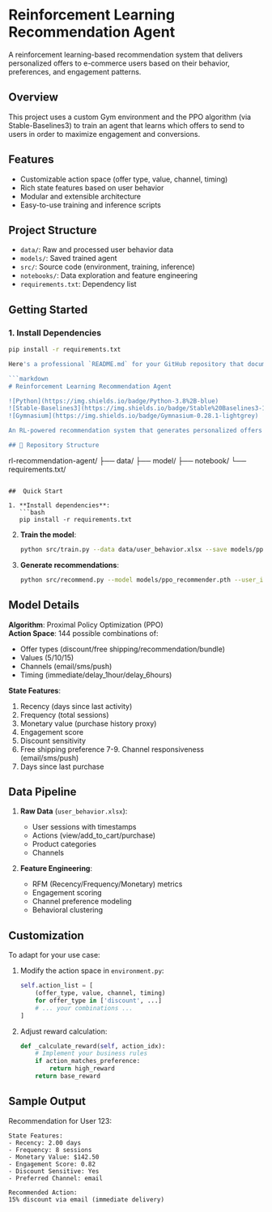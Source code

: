 # Reinforcement Learning Recommendation Agent

A reinforcement learning-based recommendation system that delivers personalized offers to e-commerce users based on their behavior, preferences, and engagement patterns.

## Overview

This project uses a custom Gym environment and the PPO algorithm (via Stable-Baselines3) to train an agent that learns which offers to send to users in order to maximize engagement and conversions.

## Features

- Customizable action space (offer type, value, channel, timing)
- Rich state features based on user behavior
- Modular and extensible architecture
- Easy-to-use training and inference scripts

## Project Structure

- `data/`: Raw and processed user behavior data
- `models/`: Saved trained agent
- `src/`: Source code (environment, training, inference)
- `notebooks/`: Data exploration and feature engineering
- `requirements.txt`: Dependency list

## Getting Started

### 1. Install Dependencies

```bash
pip install -r requirements.txt

Here's a professional `README.md` for your GitHub repository that documents your RL recommendation agent project:

```markdown
# Reinforcement Learning Recommendation Agent

![Python](https://img.shields.io/badge/Python-3.8%2B-blue)
![Stable-Baselines3](https://img.shields.io/badge/Stable%20Baselines3-1.7.0-red)
![Gymnasium](https://img.shields.io/badge/Gymnasium-0.28.1-lightgrey)

An RL-powered recommendation system that generates personalized offers for e-commerce users.

## 📁 Repository Structure

```
rl-recommendation-agent/
├── data/
├── model/
├── notebook/
└── requirements.txt/
```

##  Quick Start

1. **Install dependencies**:
   ```bash
   pip install -r requirements.txt
   ```

2. **Train the model**:
   ```bash
   python src/train.py --data data/user_behavior.xlsx --save models/ppo_recommender
   ```

3. **Generate recommendations**:
   ```bash
   python src/recommend.py --model models/ppo_recommender.pth --user_id 42
   ```

## Model Details

**Algorithm**: Proximal Policy Optimization (PPO)  
**Action Space**: 144 possible combinations of:
- Offer types (discount/free shipping/recommendation/bundle)
- Values (5/10/15)
- Channels (email/sms/push)
- Timing (immediate/delay_1hour/delay_6hours)

**State Features**:
1. Recency (days since last activity)
2. Frequency (total sessions)
3. Monetary value (purchase history proxy)
4. Engagement score
5. Discount sensitivity
6. Free shipping preference
7-9. Channel responsiveness (email/sms/push)
10. Days since last purchase

## Data Pipeline

1. **Raw Data** (`user_behavior.xlsx`):
   - User sessions with timestamps
   - Actions (view/add_to_cart/purchase)
   - Product categories
   - Channels

2. **Feature Engineering**:
   - RFM (Recency/Frequency/Monetary) metrics
   - Engagement scoring
   - Channel preference modeling
   - Behavioral clustering

## Customization

To adapt for your use case:

1. Modify the action space in `environment.py`:
   ```python
   self.action_list = [
       (offer_type, value, channel, timing)
       for offer_type in ['discount', ...]
       # ... your combinations ...
   ]
   ```

2. Adjust reward calculation:
   ```python
   def _calculate_reward(self, action_idx):
       # Implement your business rules
       if action_matches_preference:
           return high_reward
       return base_reward
   ```

## Sample Output

Recommendation for User 123:
```
State Features:
- Recency: 2.00 days
- Frequency: 8 sessions
- Monetary Value: $142.50
- Engagement Score: 0.82
- Discount Sensitive: Yes
- Preferred Channel: email

Recommended Action:
15% discount via email (immediate delivery)
```


